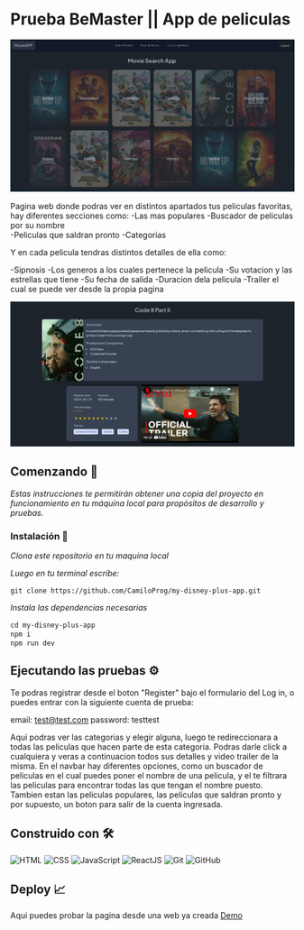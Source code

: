 # Prueba BeMaster || App de peliculas

![alt text](image.png)

Pagina web donde podras ver en distintos apartados tus peliculas favoritas, hay diferentes secciones como: 
-Las mas populares
-Buscador de peliculas por su nombre	
-Peliculas que saldran pronto 
-Categorias	

Y en cada pelicula tendras distintos detalles de ella como:

-Sipnosis
-Los generos a los cuales pertenece la pelicula
-Su votacion y las estrellas que tiene
-Su fecha de salida
-Duracion dela pelicula
-Trailer el cual se puede ver desde la propia pagina

![alt text](image-1.png)

## Comenzando 🚀
_Estas instrucciones te permitirán obtener una copia del proyecto en funcionamiento en tu máquina local para propósitos de desarrollo y pruebas._

### Instalación 🔧

_Clona este repositorio en tu maquina local_

_Luego en tu terminal escribe:_

```
git clone https://github.com/CamiloProg/my-disney-plus-app.git
```
_Instala las dependencias necesarias_

```
cd my-disney-plus-app
npm i
npm run dev
```
## Ejecutando las pruebas ⚙️

Te podras registrar desde el boton "Register" bajo el formulario del Log in, o puedes entrar con la siguiente cuenta de prueba:

email: test@test.com
password: testtest

Aqui podras ver las categorias y elegir alguna, luego te redireccionara a todas las peliculas que hacen parte de esta categoria. Podras darle click a cualquiera y veras a continuacion todos sus detalles y video trailer de la misma.
En el navbar hay diferentes opciones, como un buscador de peliculas en el cual puedes poner el nombre de una pelicula, y el te filtrara las peliculas para encontrar todas las que tengan el nombre puesto. Tambien estan las peliculas populares, las peliculas que saldran pronto y por supuesto, un boton para salir de la cuenta ingresada.



## Construido con 🛠️
 ![HTML](https://img.shields.io/badge/HTML5-E34F26?style=for-the-badge&logo=html5&logoColor=white) ![CSS](https://img.shields.io/badge/CSS3-1572B6?style=for-the-badge&logo=css3&logoColor=white)  ![JavaScript](https://img.shields.io/badge/JavaScript-323330?style=for-the-badge&logo=javascript&logoColor=F7DF1E)   ![ReactJS](https://img.shields.io/badge/React-20232A?style=for-the-badge&logo=react&logoColor=61DAFB)
 ![Git](https://img.shields.io/badge/GIT-E44C30?style=for-the-badge&logo=git&logoColor=white)   ![GitHub](https://img.shields.io/badge/GitHub-100000?style=for-the-badge&logo=github&logoColor=white) 


 ## Deploy 📈 
Aqui puedes probar la pagina desde una web ya creada
[Demo](https://camiloprog-pruebaswetro.netlify.app/)
